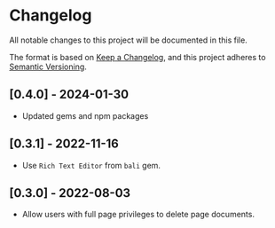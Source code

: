 # Changelog

All notable changes to this project will be documented in this file.

The format is based on [Keep a Changelog](https://keepachangelog.com/en/1.0.0/),
and this project adheres to [Semantic Versioning](https://semver.org/spec/v2.0.0.html).

## [0.4.0] - 2024-01-30

- Updated gems and npm packages

## [0.3.1] - 2022-11-16

- Use `Rich Text Editor` from `bali` gem.

## [0.3.0] - 2022-08-03

- Allow users with full page privileges to delete page documents.
